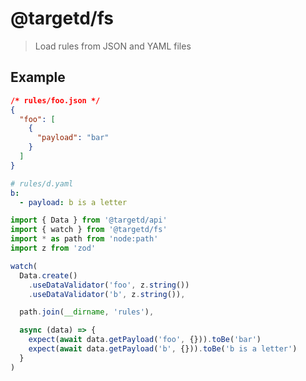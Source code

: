 # @targetd/fs

> Load rules from JSON and YAML files

## Example

```json
/* rules/foo.json */
{
  "foo": [
    {
      "payload": "bar"
    }
  ]
}
```

```yaml
# rules/d.yaml
b:
  - payload: b is a letter
```

```typescript
import { Data } from '@targetd/api'
import { watch } from '@targetd/fs'
import * as path from 'node:path'
import z from 'zod'

watch(
  Data.create()
    .useDataValidator('foo', z.string())
    .useDataValidator('b', z.string()),

  path.join(__dirname, 'rules'),

  async (data) => {
    expect(await data.getPayload('foo', {})).toBe('bar')
    expect(await data.getPayload('b', {})).toBe('b is a letter')
  }
)
```
